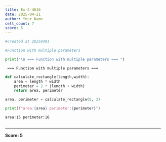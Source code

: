 ```yaml
---
title: Ex-2-4616
date: 2025-04-21
author: Your Name
cell_count: 7
score: 5
---
```


```python
#created at 20250401
```


```python
#Function with multiple parameters
```


```python
print("\n === Function with multiple parameters === ")
```

    
     === Function with multiple parameters === 



```python
def calculate_rectangle(length,width):
    area = length * width
    perimeter = 2 * (length + width)
    return area, perimeter
```


```python
area, perimeter = calculate_rectangle(5, 3)
```


```python
print(f"area:{area} perimeter:{perimeter}")
```

    area:15 perimeter:16



```python

```


---
**Score: 5**